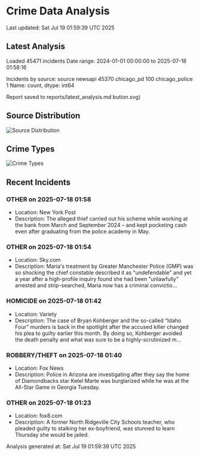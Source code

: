 # Crime Data Analysis
Last updated: Sat Jul 19 01:59:39 UTC 2025

## Latest Analysis

Loaded 45471 incidents
Date range: 2024-01-01 00:00:00 to 2025-07-18 01:58:16

Incidents by source:
source
newsapi           45370
chicago_pd          100
chicago_police        1
Name: count, dtype: int64

Report saved to reports/latest_analysis.md
bution.svg)

## Source Distribution
![Source Distribution](images/source_distribution.svg)

## Crime Types
![Crime Types](images/crime_types.svg)

## Recent Incidents

### OTHER on 2025-07-18 01:58
- Location: New York Post
- Description: The alleged thief carried out his scheme while working at the bank from March and September 2024 – and kept pocketing cash even after graduating from the police academy in May.


### OTHER on 2025-07-18 01:54
- Location: Sky.com
- Description: Maria's treatment by Greater Manchester Police (GMP) was so shocking the chief constable described it as "undefendable" and yet a year after a high-profile inquiry found she had been "unlawfully" arrested and strip-searched, Maria now has a criminal convictio…


### HOMICIDE on 2025-07-18 01:42
- Location: Variety
- Description: The case of Bryan Kohberger and the so-called “Idaho Four” murders is back in the spotlight after the accused killer changed his plea to guilty earlier this month. By doing so, Kohberger avoided the death penalty and what was sure to be a highly-scrutinized m…


### ROBBERY/THEFT on 2025-07-18 01:40
- Location: Fox News
- Description: Police in Arizona are investigating after they say the home of Diamondbacks star Ketel Marte was burglarized while he was at the All-Star Game in Georgia Tuesday.


### OTHER on 2025-07-18 01:23
- Location: fox8.com
- Description: A former North Ridgeville City Schools teacher, who pleaded guilty to stalking her ex-boyfriend, was stunned to learn Thursday she would be jailed.

Analysis generated at: Sat Jul 19 01:59:39 UTC 2025
